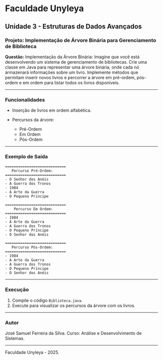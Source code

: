 # Faculdade Unyleya

## Unidade 3 - Estruturas de Dados Avançados

### Projeto: Implementação de Árvore Binária para Gerenciamento de Biblioteca

**Questão:** Implementação da Árvore Binária: Imagine que você está desenvolvendo um sistema de gerenciamento de bibliotecas. Crie uma classe em Java para representar uma árvore binária, onde cada nó armazenará informações sobre um livro. Implemente métodos que permitam inserir novos livros e percorrer a árvore em pré-ordem, pós-ordem e em ordem para listar todos os livros disponíveis.

---

### Funcionalidades

* Inserção de livros em ordem alfabética.
* Percursos da árvore:

  * Pré-Ordem
  * Em Ordem
  * Pós-Ordem

---

### Exemplo de Saída

```
============================
   Percurso Pré-Ordem:
============================
- O Senhor dos Anéis
- A Guerra dos Tronos
- 1984
- A Arte da Guerra
- O Pequeno Príncipe

============================
    Percurso Em Ordem:
============================
- 1984
- A Arte da Guerra
- A Guerra dos Tronos
- O Pequeno Príncipe
- O Senhor dos Anéis

============================
   Percurso Pós-Ordem:
============================
- 1984
- A Arte da Guerra
- A Guerra dos Tronos
- O Pequeno Príncipe
- O Senhor dos Anéis
```

---

### Execução

1. Compile o código `Biblioteca.java`.
2. Execute para visualizar os percursos da árvore com os livros.

---

### Autor

José Samuel Ferreira da Silva.
Curso: Análise e Desenvolvimento de Sistemas.

---

Faculdade Unyleya - 2025.